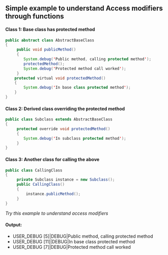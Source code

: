 ## Simple example to understand Access modifiers through functions

#### Class 1: Base class has protected method
```Java
public abstract class AbstractBaseClass 
{
     public void publicMethod() 
     {
        System.debug('Public method, calling protected method');
        protectedMethod();
        System.debug('Protected method call worked');
     }
    protected virtual void protectedMethod() 
    {
        System.debug('In base class protected method');
    }
}
```
#### Class 2: Derived class overriding the protected method
```java
public class Subclass extends AbstractBaseClass 
{
     protected override void protectedMethod() 
     {
        System.debug('In subclass protected method');
     }
}
```
#### Class 3: Another class for calling the above
```java
public class CallingClass 
{
     private Subclass instance = new Subclass();
     public CallingClass() 
     {
         instance.publicMethod();
     }
}
```
*Try this example to understand access modifiers*

#### Output:
* USER_DEBUG [5]|DEBUG|Public method, calling protected method
* USER_DEBUG [11]|DEBUG|In base class protected method
* USER_DEBUG [7]|DEBUG|Protected method call worked
